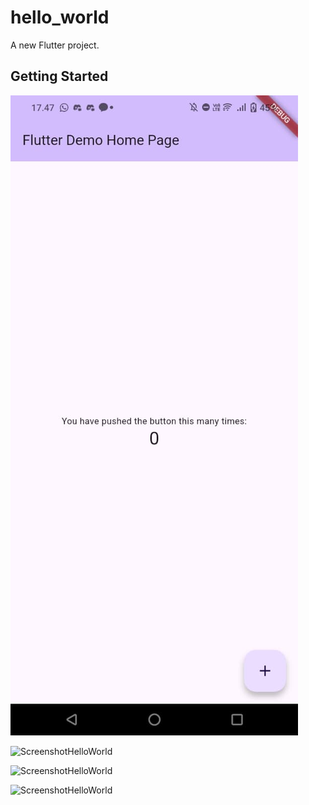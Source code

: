 # hello_world

A new Flutter project.

## Getting Started

![ScreenshotHelloWorld](images/P5/Praktikum3/01.jpeg)

![ScreenshotHelloWorld](images/P5/Praktikum4/02.jpeg)

![ScreenshotHelloWorld](images/P5/Praktikum3/03.jpeg)

![ScreenshotHelloWorld](images/P5/Praktikum4/04.jpeg)